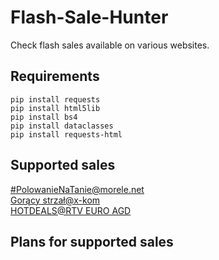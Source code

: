 # Flash-Sale-Hunter
Check flash sales available on various websites.
## Requirements
```
pip install requests
pip install html5lib
pip install bs4
pip install dataclasses
pip install requests-html
```
## Supported sales
[#PolowanieNaTanie@morele.net](https://www.morele.net/)  
[Gorący strzał@x-kom](https://www.x-kom.pl/)  
[HOTDEALS@RTV EURO AGD](https://www.euro.com.pl/)
## Plans for supported sales